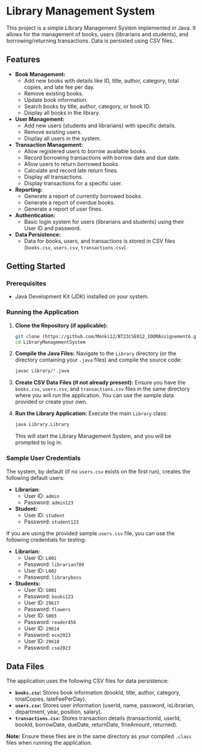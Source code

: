 # Library Management System

This project is a simple Library Management System implemented in Java. It allows for the management of books, users (librarians and students), and borrowing/returning transactions. Data is persisted using CSV files.

## Features

* **Book Management:**
    * Add new books with details like ID, title, author, category, total copies, and late fee per day.
    * Remove existing books.
    * Update book information.
    * Search books by title, author, category, or book ID.
    * Display all books in the library.
* **User Management:**
    * Add new users (students and librarians) with specific details.
    * Remove existing users.
    * Display all users in the system.
* **Transaction Management:**
    * Allow registered users to borrow available books.
    * Record borrowing transactions with borrow date and due date.
    * Allow users to return borrowed books.
    * Calculate and record late return fines.
    * Display all transactions.
    * Display transactions for a specific user.
* **Reporting:**
    * Generate a report of currently borrowed books.
    * Generate a report of overdue books.
    * Generate a report of user fines.
* **Authentication:**
    * Basic login system for users (librarians and students) using their User ID and password.
* **Data Persistence:**
    * Data for books, users, and transactions is stored in CSV files (`books.csv`, `users.csv`, `transactions.csv`).

## Getting Started

### Prerequisites

* Java Development Kit (JDK) installed on your system.

### Running the Application

1.  **Clone the Repository (if applicable):**
    ```bash
    git clone (https://github.com/Monki12/BT23CSE012_IOOMAssignement6.git)
    cd LibraryManagementSystem
    ```

2.  **Compile the Java Files:**
    Navigate to the `Library` directory (or the directory containing your `.java` files) and compile the source code:
    ```bash
    javac Library/*.java
    ```

3.  **Create CSV Data Files (if not already present):**
    Ensure you have the `books.csv`, `users.csv`, and `transactions.csv` files in the same directory where you will run the application. You can use the sample data provided or create your own.

4.  **Run the Library Application:**
    Execute the main `Library` class:
    ```bash
    java Library.Library
    ```

    This will start the Library Management System, and you will be prompted to log in.

### Sample User Credentials

The system, by default (if no `users.csv` exists on the first run), creates the following default users:

* **Librarian:**
    * User ID: `admin`
    * Password: `admin123`
* **Student:**
    * User ID: `student`
    * Password: `student123`

If you are using the provided sample `users.csv` file, you can use the following credentials for testing:

* **Librarian:**
    * User ID: `L001`
    * Password: `librarian789`
    * User ID: `L002`
    * Password: `libraryboss`
* **Students:**
    * User ID: `S001`
    * Password: `books123`
    * User ID: `29617`
    * Password: `flowers`
    * User ID: `S003`
    * Password: `reader456`
    * User ID: `29614`
    * Password: `ece2023`
    * User ID: `29618`
    * Password: `cse2023`

## Data Files

The application uses the following CSV files for data persistence:

* **`books.csv`:** Stores book information (bookId, title, author, category, totalCopies, lateFeePerDay).
* **`users.csv`:** Stores user information (userId, name, password, isLibrarian, department, year, position, salary).
* **`transactions.csv`:** Stores transaction details (transactionId, userId, bookId, borrowDate, dueDate, returnDate, fineAmount, returned).

**Note:** Ensure these files are in the same directory as your compiled `.class` files when running the application.


